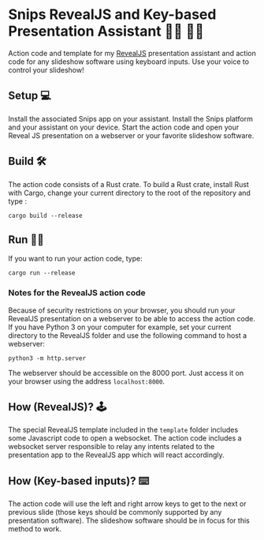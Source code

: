 # Snips RevealJS and Key-based Presentation Assistant 👩‍🏫 👨‍🏫

Action code and template for my [RevealJS](https://github.com/hakimel/reveal.js) presentation assistant and action code for any slideshow software using keyboard inputs. Use your voice to control your slideshow!

## Setup 💻

Install the associated Snips app on your assistant. Install the Snips platform and your assistant on your device. Start the action code and open your Reveal JS presentation on a webserver or your favorite slideshow software.

## Build 🛠

The action code consists of a Rust crate. To build a Rust crate, install Rust with Cargo, change your current directory to the root of the repository and type :

```
cargo build --release
```

## Run 🏃‍♂️

If you want to run your action code, type:

```
cargo run --release
```

### Notes for the RevealJS action code

Because of security restrictions on your browser, you should run your RevealJS presentation on a webserver to be able to access the action code. If you have Python 3 on your computer for example, set your current directory to the RevealJS folder and use the following command to host a webserver:

```
python3 -m http.server
```

The webserver should be accessible on the 8000 port. Just access it on your browser using the address `localhost:8000`.

## How (RevealJS)? 🕹

The special RevealJS template included in the `template` folder includes some Javascript code to open a websocket. The action code includes a websocket server responsible to relay any intents related to the presentation app to the RevealJS app which will react accordingly.

## How (Key-based inputs)? ⌨️

The action code will use the left and right arrow keys to get to the next or previous slide (those keys should be commonly supported by any presentation software). The slideshow software should be in focus for this method to work.
